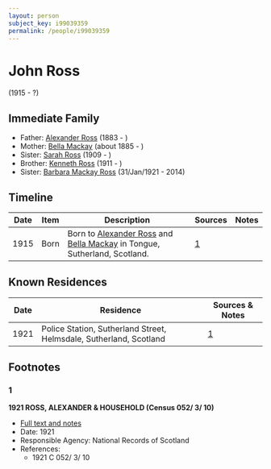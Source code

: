 ```yaml
---
layout: person
subject_key: i99039359
permalink: /people/i99039359
---
```


# John Ross
(1915 - ?)

## Immediate Family

* Father: [Alexander Ross](./@34528442@-alexander-ross-b1883-d.md) (1883 - )
* Mother: [Bella Mackay](./@54814674@-bella-mackay-b1885-d.md) (about 1885 - )
* Sister: [Sarah Ross](./@85030761@-sarah-ross-b1909-d.md) (1909 - )
* Brother: [Kenneth Ross](./@31245066@-kenneth-ross-b1911-d.md) (1911 - )
* Sister: [Barbara Mackay Ross](./@63405204@-barbara-mackay-ross-b1921-1-31-d2014.md) (31/Jan/1921 - 2014)

## Timeline

Date | Item | Description | Sources | Notes
---|---|---|---|---
1915 | Born | Born to [Alexander Ross](./@34528442@-alexander-ross-b1883-d.md) and [Bella Mackay](./@54814674@-bella-mackay-b1885-d.md) in Tongue, Sutherland, Scotland. | [1](#1) | 

## Known Residences

Date | Residence | Sources & Notes
---|---|---
1921 | Police Station, Sutherland Street, Helmsdale, Sutherland, Scotland | [1](#1)

## Footnotes

### 1

**1921 ROSS, ALEXANDER & HOUSEHOLD (Census 052/ 3/ 10)**

* [Full text and notes](../sources/@9603929@-1921-ross,-alexander-&-household-census-052-3-10-.md)
* Date: 1921
* Responsible Agency: National Records of Scotland
* References: 
  * 1921 C 052/ 3/ 10

